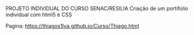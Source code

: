 PROJETO INDIVIDUAL DO CURSO SENAC/RESILIA
  Criação de um portifolio individual com html5 e CSS
  
Pagina: https://thiagos1lva.github.io/Curso/Thiago.html
